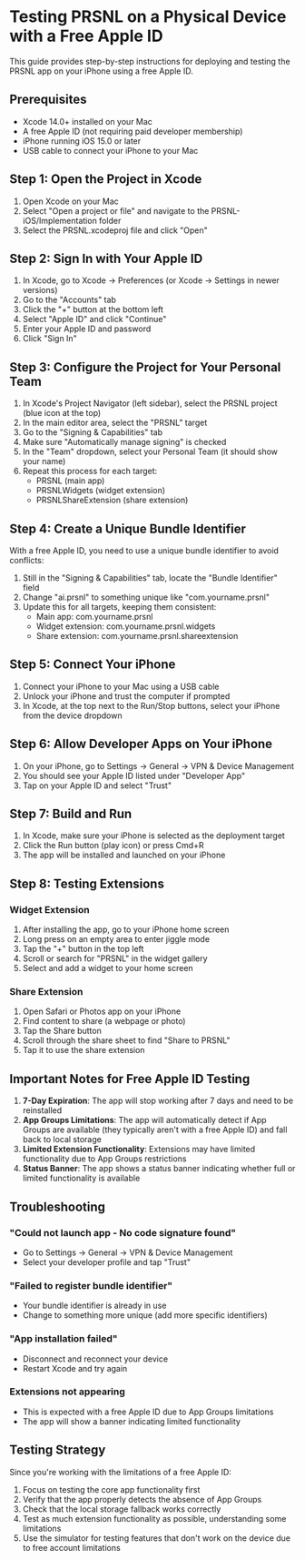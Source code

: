 # Testing PRSNL on a Physical Device with a Free Apple ID

This guide provides step-by-step instructions for deploying and testing the PRSNL app on your iPhone using a free Apple ID.

## Prerequisites

- Xcode 14.0+ installed on your Mac
- A free Apple ID (not requiring paid developer membership)
- iPhone running iOS 15.0 or later
- USB cable to connect your iPhone to your Mac

## Step 1: Open the Project in Xcode

1. Open Xcode on your Mac
2. Select "Open a project or file" and navigate to the PRSNL-iOS/Implementation folder
3. Select the PRSNL.xcodeproj file and click "Open"

## Step 2: Sign In with Your Apple ID

1. In Xcode, go to Xcode → Preferences (or Xcode → Settings in newer versions)
2. Go to the "Accounts" tab
3. Click the "+" button at the bottom left
4. Select "Apple ID" and click "Continue"
5. Enter your Apple ID and password
6. Click "Sign In"

## Step 3: Configure the Project for Your Personal Team

1. In Xcode's Project Navigator (left sidebar), select the PRSNL project (blue icon at the top)
2. In the main editor area, select the "PRSNL" target
3. Go to the "Signing & Capabilities" tab
4. Make sure "Automatically manage signing" is checked
5. In the "Team" dropdown, select your Personal Team (it should show your name)
6. Repeat this process for each target:
   - PRSNL (main app)
   - PRSNLWidgets (widget extension)
   - PRSNLShareExtension (share extension)

## Step 4: Create a Unique Bundle Identifier

With a free Apple ID, you need to use a unique bundle identifier to avoid conflicts:

1. Still in the "Signing & Capabilities" tab, locate the "Bundle Identifier" field
2. Change "ai.prsnl" to something unique like "com.yourname.prsnl"
3. Update this for all targets, keeping them consistent:
   - Main app: com.yourname.prsnl
   - Widget extension: com.yourname.prsnl.widgets
   - Share extension: com.yourname.prsnl.shareextension

## Step 5: Connect Your iPhone

1. Connect your iPhone to your Mac using a USB cable
2. Unlock your iPhone and trust the computer if prompted
3. In Xcode, at the top next to the Run/Stop buttons, select your iPhone from the device dropdown

## Step 6: Allow Developer Apps on Your iPhone

1. On your iPhone, go to Settings → General → VPN & Device Management
2. You should see your Apple ID listed under "Developer App"
3. Tap on your Apple ID and select "Trust"

## Step 7: Build and Run

1. In Xcode, make sure your iPhone is selected as the deployment target
2. Click the Run button (play icon) or press Cmd+R
3. The app will be installed and launched on your iPhone

## Step 8: Testing Extensions

### Widget Extension
1. After installing the app, go to your iPhone home screen
2. Long press on an empty area to enter jiggle mode
3. Tap the "+" button in the top left
4. Scroll or search for "PRSNL" in the widget gallery
5. Select and add a widget to your home screen

### Share Extension
1. Open Safari or Photos app on your iPhone
2. Find content to share (a webpage or photo)
3. Tap the Share button
4. Scroll through the share sheet to find "Share to PRSNL"
5. Tap it to use the share extension

## Important Notes for Free Apple ID Testing

1. **7-Day Expiration**: The app will stop working after 7 days and need to be reinstalled
2. **App Groups Limitations**: The app will automatically detect if App Groups are available (they typically aren't with a free Apple ID) and fall back to local storage
3. **Limited Extension Functionality**: Extensions may have limited functionality due to App Groups restrictions
4. **Status Banner**: The app shows a status banner indicating whether full or limited functionality is available

## Troubleshooting

### "Could not launch app - No code signature found"
- Go to Settings → General → VPN & Device Management
- Select your developer profile and tap "Trust"

### "Failed to register bundle identifier"
- Your bundle identifier is already in use
- Change to something more unique (add more specific identifiers)

### "App installation failed"
- Disconnect and reconnect your device
- Restart Xcode and try again

### Extensions not appearing
- This is expected with a free Apple ID due to App Groups limitations
- The app will show a banner indicating limited functionality

## Testing Strategy

Since you're working with the limitations of a free Apple ID:

1. Focus on testing the core app functionality first
2. Verify that the app properly detects the absence of App Groups
3. Check that the local storage fallback works correctly
4. Test as much extension functionality as possible, understanding some limitations
5. Use the simulator for testing features that don't work on the device due to free account limitations